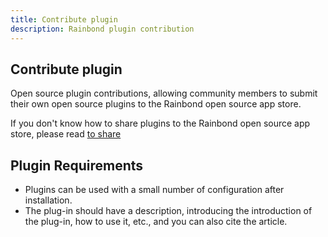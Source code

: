 ```yaml
---
title: Contribute plugin
description: Rainbond plugin contribution
---
```


## Contribute plugin

Open source plugin contributions, allowing community members to submit their own open source plugins to the Rainbond open source app store.

If you don't know how to share plugins to the Rainbond open source app store, please read [to share](/blog/pluginshare)

## Plugin Requirements

- Plugins can be used with a small number of configuration after installation.
- The plug-in should have a description, introducing the introduction of the plug-in, how to use it, etc., and you can also cite the article.
